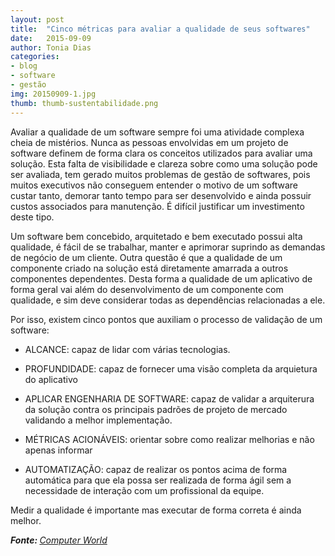 ```yaml
---
layout: post
title:  "Cinco métricas para avaliar a qualidade de seus softwares"
date:   2015-09-09
author: Tonia Dias
categories: 
- blog
- software
- gestão
img: 20150909-1.jpg
thumb: thumb-sustentabilidade.png
---
```


Avaliar a qualidade de um software sempre foi uma atividade complexa cheia de mistérios. Nunca as pessoas envolvidas em um projeto de software definem de forma clara os conceitos utilizados para avaliar uma solução. Esta falta de visibilidade e clareza sobre como uma solução pode ser avaliada, tem gerado muitos problemas de gestão de softwares, pois muitos executivos não conseguem entender o motivo de um software custar tanto, demorar tanto tempo para ser desenvolvido e ainda possuir custos associados para manutenção. É difícil justificar um investimento deste tipo. <!--more-->

Um software bem concebido, arquitetado e bem executado possui alta qualidade, é fácil de se trabalhar, manter e aprimorar suprindo as demandas de negócio de um cliente. Outra questão é que a qualidade de um componente criado na solução está diretamente amarrada a outros componentes dependentes. Desta forma a qualidade de um aplicativo de forma geral vai além do desenvolvimento de um componente com qualidade, e sim deve considerar todas as dependências relacionadas a ele.

Por isso, existem cinco pontos que auxiliam o processo de validação de um software:

* ALCANCE: capaz de lidar com várias tecnologias.

* PROFUNDIDADE: capaz de fornecer uma visão completa da arquietura do aplicativo

* APLICAR ENGENHARIA DE SOFTWARE: capaz de validar a arquiterura da solução contra os principais padrões de projeto de mercado validando a melhor implementação.

* MÉTRICAS ACIONÁVEIS: orientar sobre como realizar melhorias e não apenas informar

* AUTOMATIZAÇÃO: capaz de realizar os pontos acima de forma automática para que ela possa ser realizada de forma ágil sem a necessidade de interação com um profissional da equipe.

Medir a qualidade é importante mas executar de forma correta é ainda melhor.

<i><b>Fonte: </b><a href="http://computerworld.com.br/cinco-metricas-para-avaliar-qualidade-de-seus-softwares">Computer World</a></i>